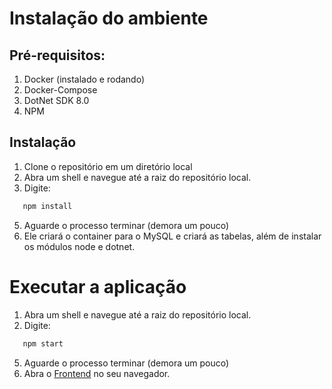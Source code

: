 # Instalação do ambiente

## Pré-requisitos:

1. Docker (instalado e rodando)
2. Docker-Compose
3. DotNet SDK 8.0
4. NPM

## Instalação

1. Clone o repositório em um diretório local
2. Abra um shell e navegue até a raiz do repositório local.
3. Digite:
  ```bash
     npm install
  ```
5. Aguarde o processo terminar (demora um pouco)
6. Ele criará o container para o MySQL e criará as tabelas, além de instalar os módulos node e dotnet.

# Executar a aplicação

1. Abra um shell e navegue até a raiz do repositório local.
3. Digite:
  ```bash
     npm start
  ```
5. Aguarde o processo terminar (demora um pouco)
6. Abra o [Frontend](http://localhost:44403) no seu navegador.
